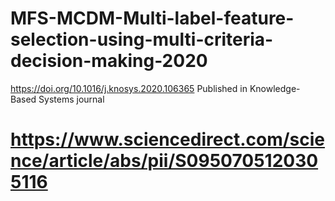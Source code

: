 # MFS-MCDM-Multi-label-feature-selection-using-multi-criteria-decision-making-2020
https://doi.org/10.1016/j.knosys.2020.106365
Published in Knowledge-Based Systems journal
# https://www.sciencedirect.com/science/article/abs/pii/S0950705120305116
